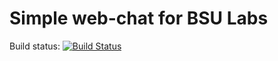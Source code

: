 # Simple web-chat for BSU Labs
Build status: [![Build Status](https://travis-ci.org/OlegBaslak/bsu-simple-chat.svg?branch=master)](https://travis-ci.org/OlegBaslak/bsu-simple-chat)
